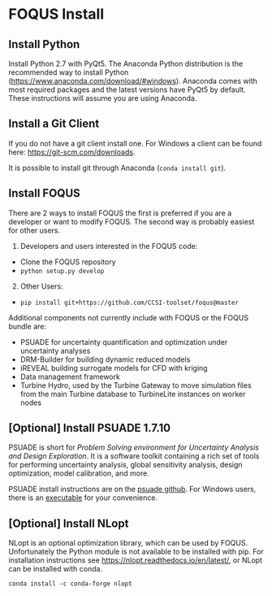 # FOQUS Install

## Install Python

Install Python 2.7 with PyQt5.  The Anaconda Python distribution is the recommended way to install Python (https://www.anaconda.com/download/#windows). Anaconda comes with most required packages and the latest versions 
have PyQt5 by default. These instructions will assume you are using Anaconda.

## Install a Git Client

If you do not have a git client install one.  For Windows a client can be found here: https://git-scm.com/downloads.

It is possible to install git through Anaconda (```conda install git```).

## Install FOQUS

There are 2 ways to install FOQUS the first is preferred if you are a developer 
or want to modify FOQUS. The second way is probably easiest for other users.

1. Developers and users interested in the FOQUS code:
  * Clone the FOQUS repository
  * ``python setup.py develop``
2. Other Users:
  * ``pip install git+https://github.com/CCSI-toolset/foqus@master``
  
Additional components not currently include with FOQUS or the FOQUS bundle are:
* PSUADE for uncertainty quantification and optimization under uncertainty analyses
* DRM-Builder for building dynamic reduced models
* iREVEAL building surrogate models for CFD with kriging
* Data management framework
* Turbine Hydro, used by the Turbine Gateway to move simulation files from
  the main Turbine database to TurbineLite instances on worker nodes

## [Optional] Install PSUADE 1.7.10

PSUADE is short for *Problem Solving environment for Uncertainty Analysis and Design Exploration*. It is a software toolkit containing a rich set of tools for performing uncertainty analysis, global sensitivity analysis, design optimization, model calibration, and more.

PSUADE install instructions are on the [psuade github](https://github.com/LLNL/psuade). For Windows users, there is an [executable](https://github.com/LLNL/psuade/releases) for your convenience.

## [Optional] Install NLopt

NLopt is an optional optimization library, which can be used by FOQUS. Unfortunately
the Python module is not available to be installed with pip. For installation 
instructions see https://nlopt.readthedocs.io/en/latest/, or NLopt can be installed with conda.

```conda install -c conda-forge nlopt```







